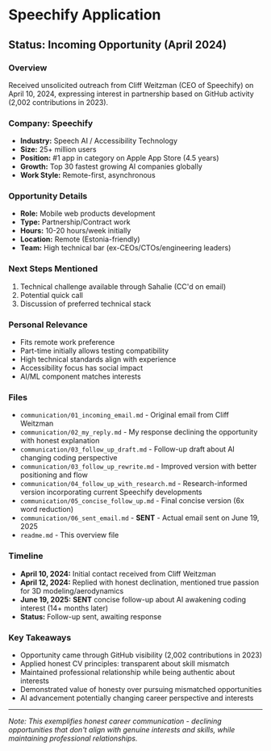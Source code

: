 # Speechify Application

## Status: Incoming Opportunity (April 2024)

### Overview

Received unsolicited outreach from Cliff Weitzman (CEO of Speechify) on April 10, 2024, expressing interest in partnership based on GitHub activity (2,002 contributions in 2023).

### Company: Speechify

- **Industry:** Speech AI / Accessibility Technology
- **Size:** 25+ million users
- **Position:** #1 app in category on Apple App Store (4.5 years)
- **Growth:** Top 30 fastest growing AI companies globally
- **Work Style:** Remote-first, asynchronous

### Opportunity Details

- **Role:** Mobile web products development
- **Type:** Partnership/Contract work
- **Hours:** 10-20 hours/week initially
- **Location:** Remote (Estonia-friendly)
- **Team:** High technical bar (ex-CEOs/CTOs/engineering leaders)

### Next Steps Mentioned

1. Technical challenge available through Sahalie (CC'd on email)
2. Potential quick call
3. Discussion of preferred technical stack

### Personal Relevance

- Fits remote work preference
- Part-time initially allows testing compatibility
- High technical standards align with experience
- Accessibility focus has social impact
- AI/ML component matches interests

### Files

- `communication/01_incoming_email.md` - Original email from Cliff Weitzman
- `communication/02_my_reply.md` - My response declining the opportunity with honest explanation
- `communication/03_follow_up_draft.md` - Follow-up draft about AI changing coding perspective
- `communication/03_follow_up_rewrite.md` - Improved version with better positioning and flow
- `communication/04_follow_up_with_research.md` - Research-informed version incorporating current Speechify developments
- `communication/05_concise_follow_up.md` - Final concise version (6x word reduction)
- `communication/06_sent_email.md` - **SENT** - Actual email sent on June 19, 2025
- `readme.md` - This overview file

### Timeline

- **April 10, 2024:** Initial contact received from Cliff Weitzman
- **April 12, 2024:** Replied with honest declination, mentioned true passion for 3D modeling/aerodynamics
- **June 19, 2025:** **SENT** concise follow-up about AI awakening coding interest (14+ months later)
- **Status:** Follow-up sent, awaiting response

### Key Takeaways

- Opportunity came through GitHub visibility (2,002 contributions in 2023)
- Applied honest CV principles: transparent about skill mismatch
- Maintained professional relationship while being authentic about interests
- Demonstrated value of honesty over pursuing mismatched opportunities
- AI advancement potentially changing career perspective and interests

---

*Note: This exemplifies honest career communication - declining opportunities that don't align with genuine interests and skills, while maintaining professional relationships.*
